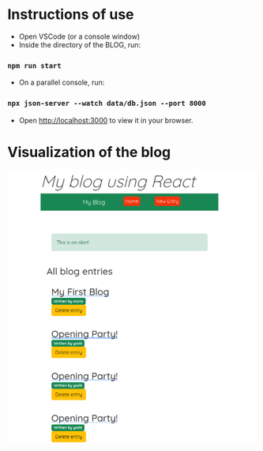 # Instructions of use

* Open VSCode (or a console window)
* Inside the directory of the BLOG, run:

### `npm run start`

* On a parallel console, run:
### `npx json-server --watch data/db.json --port 8000`

* Open [http://localhost:3000](http://localhost:3000) to view it in your browser.

# Visualization of the blog
![image](./Blog-home.png)
